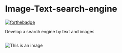 # Image-Text-search-engine
[![forthebadge](https://forthebadge.com/images/badges/built-with-love.svg)](https://forthebadge.com)

Develop a search engine by text and images
##
![This is an image ](/Frontend/crée-par.svg)
